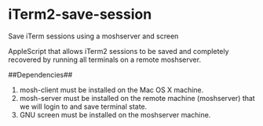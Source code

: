 iTerm2-save-session
===================

Save iTerm sessions using a moshserver and screen

AppleScript that allows iTerm2 sessions to be saved and completely recovered by
running all terminals on a remote moshserver.

##Dependencies##

1. mosh-client must be installed on the Mac OS X machine.
2. mosh-server must be installed on the remote machine (moshserver) that we will
   login to and save terminal state.
3. GNU screen must be installed on the moshserver machine.
